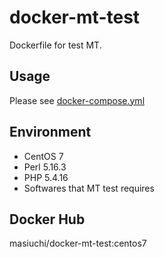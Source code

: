 # docker-mt-test
Dockerfile for test MT.

## Usage

Please see [docker-compose.yml](https://github.com/masiuchi/docker-mt-test/blob/centos7/docker-compose.yml)

## Environment

* CentOS 7
* Perl 5.16.3
* PHP 5.4.16
* Softwares that MT test requires

## Docker Hub

masiuchi/docker-mt-test:centos7

